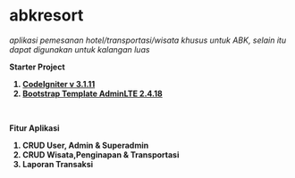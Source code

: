 # abkresort
<i>aplikasi pemesanan hotel/transportasi/wisata khusus untuk ABK, selain itu dapat digunakan untuk kalangan luas</i>
<br>

<b> Starter Project<b>
<ol type="1">
	<li><a href="https://github.com/bcit-ci/CodeIgniter/archive/3.1.11.zip">CodeIgniter v 3.1.11</a></li>
	<li><a href="https://github.com/ColorlibHQ/AdminLTE/archive/v2.4.18.zip">Bootstrap Template AdminLTE 2.4.18</a></li>
</ol>
<br>

<b>Fitur Aplikasi<b>
<ol type="1">
  <li>CRUD User, Admin & Superadmin</li>
  <li>CRUD Wisata,Penginapan & Transportasi</li>
  <li>Laporan Transaksi</li>
</ol>  
